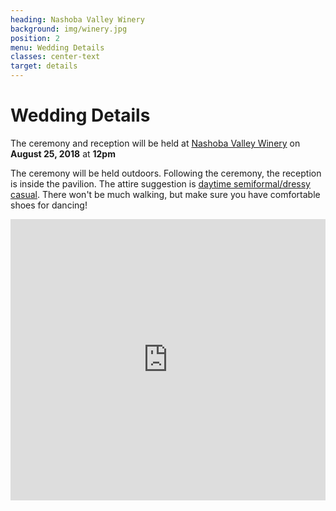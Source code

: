 ```yaml
---
heading: Nashoba Valley Winery
background: img/winery.jpg
position: 2
menu: Wedding Details
classes: center-text
target: details
---
```


# Wedding Details

The ceremony and reception will be held at [Nashoba Valley Winery](https://nashobawinery.com/) on **August 25, 2018** at **12pm**

The ceremony will be held outdoors. Following the ceremony, the reception is inside the pavilion. The attire suggestion is [daytime semiformal/dressy casual](http://mentalfloss.com/article/80325/what-7-wedding-dress-codes-really-mean). There won't be much walking, but make sure you have comfortable shoes for dancing!

<p><iframe height="450" frameborder="0" style="border:0; width: 100%;" src="https://www.google.com/maps/embed/v1/place?q=place_id:ChIJLTJ6pY7y44kRQy3ZOZLud5Y&key=AIzaSyAzfHzyi7djwhqBvYQlcwEwTVa-Amyl1oc" allowfullscreen></iframe></p>
